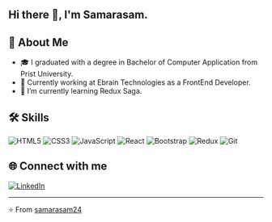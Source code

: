 ## Hi there 👋, I'm Samarasam.


## 🚀 About Me

- 🎓 I graduated with a degree in Bachelor of Computer Application from Prist University.
- 💼 Currently working at Ebrain Technologies as a FrontEnd Developer.
-  🌱 I’m currently learning Redux Saga.

## 🛠 Skills

![HTML5](https://img.shields.io/badge/-HTML5-E34F26?logo=html5&logoColor=white) ![CSS3](https://img.shields.io/badge/-CSS3-1572B6?logo=css3&logoColor=white) ![JavaScript](https://img.shields.io/badge/-JavaScript-F7DF1E?logo=javascript&logoColor=black) ![React](https://img.shields.io/badge/-React-61DAFB?logo=react&logoColor=black) ![Bootstrap](https://img.shields.io/badge/-Bootstrap-7952B3?logo=bootstrap&logoColor=white)  ![Redux](https://img.shields.io/badge/Redux-764ABC?style=flat&logo=redux&logoColor=white) ![Git](https://img.shields.io/badge/-Git-F05032?logo=git&logoColor=white)

## 🌐 Connect with me

[![LinkedIn](https://img.shields.io/badge/LinkedIn-blue?style=flat&logo=linkedin&labelColor=blue)](https://www.linkedin.com/in/samarasam-palanidurai-7644592bb/)

---

⭐️ From [samarasam24](https://github.com/samarasam24)
